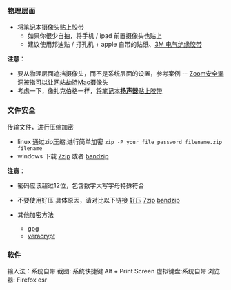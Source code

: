 
### 物理层面

- 将笔记本摄像头贴上胶带
  - 如果你很少自拍，将手机 / ipad 前置摄像头也贴上
  - 建议使用邦迪贴 / 打孔机 + apple 自带的贴纸、[3M 电气绝缘胶带](https://www.3m.com.cn/3M/zh_CN/company-cn/all-3m-products/~/3M-%E7%94%B5%E6%B0%94%E7%BB%9D%E7%BC%98%E8%83%B6%E5%B8%A6-130C-3-4-%E8%8B%B1%E5%AF%B8-x-30-%E8%8B%B1%E5%B0%BA-%E9%BB%91%E8%89%B2-1-%E5%8D%B7-%E7%9B%92-24-%E5%8D%B7-%E7%AE%B1/?N=5002385+3294770564&preselect=3293786499&rt=rud)


**注意**：
- 要从物理层面遮挡摄像头，而不是系统层面的设置，参考案例 -- [Zoom安全漏洞被指可以让网站劫持Mac摄像头](https://www.cnbeta.com/articles/tech/865681.htm)
- 考虑一下，像扎克伯格一样，[将笔记本**扬声器**贴上胶带](https://www.nytimes.com/2016/06/23/technology/personaltech/mark-zuckerberg-covers-his-laptop-camera-you-should-consider-it-too.html)

### 文件安全

传输文件，进行压缩加密
- linux 通过zip压缩,进行简单加密 
`zip -P your_file_password filename.zip filename`
- windows 
下载 [7zip](https://www.7-zip.org) 或者 [bandzip](https://www.bandizip.com/)

**注意**：
- 密码应该超过12位，包含数字大写字母特殊符合
- 不要使用好压 具体原因，请对比以下链接 [好压](https://www.bing.com/search?q=%E5%A5%BD%E5%8E%8B+%E6%B5%81%E6%B0%93%E8%BD%AF%E4%BB%B6) [7zip](https://www.bing.com/search?q=7zip+流氓软件) [bandzip](https://www.bing.com/search?q=bandzip+流氓软件)

- 其他加密方法
  - [gpg](www.ruanyifeng.com/blog/2013/07/gpg.html)
  - [veracrypt](https://veracrypt.fr)


### 软件
输入法：系统自带
截图: 系统快捷键 Alt + Print Screen
虚拟键盘:系统自带
浏览器: Firefox esr
